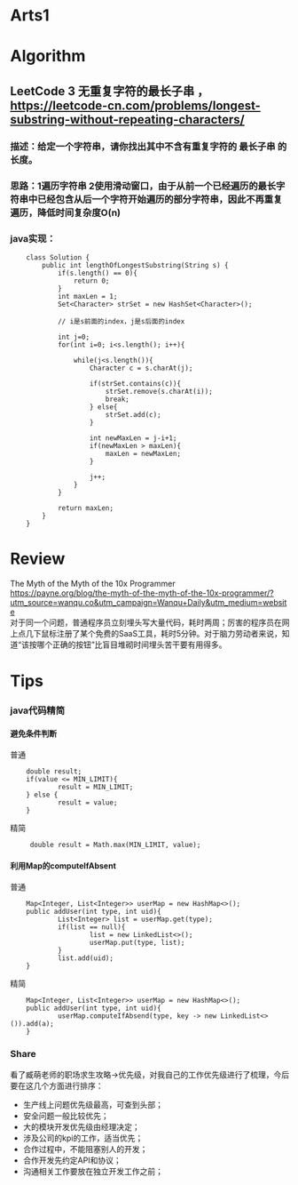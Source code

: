 Arts1
===

# Algorithm
## LeetCode 3 无重复字符的最长子串 ，<https://leetcode-cn.com/problems/longest-substring-without-repeating-characters/>
### 描述：给定一个字符串，请你找出其中不含有重复字符的 最长子串 的长度。
### 思路：1遍历字符串 2使用滑动窗口，由于从前一个已经遍历的最长字符串中已经包含从后一个字符开始遍历的部分字符串，因此不再重复遍历，降低时间复杂度O(n)
### java实现：

        class Solution {
            public int lengthOfLongestSubstring(String s) {
                if(s.length() == 0){
                    return 0;
                }
                int maxLen = 1;
                Set<Character> strSet = new HashSet<Character>();

                // i是s前面的index，j是s后面的index

                int j=0;
                for(int i=0; i<s.length(); i++){

                    while(j<s.length()){
                        Character c = s.charAt(j);

                        if(strSet.contains(c)){
                            strSet.remove(s.charAt(i));
                            break;
                        } else{
                            strSet.add(c);
                        }

                        int newMaxLen = j-i+1;
                        if(newMaxLen > maxLen){
                            maxLen = newMaxLen;
                        }

                        j++;
                    }
                }

                return maxLen;
            }
        }

# Review
The Myth of the Myth of the 10x Programmer  
<https://payne.org/blog/the-myth-of-the-myth-of-the-10x-programmer/?utm_source=wanqu.co&utm_campaign=Wanqu+Daily&utm_medium=website>  
对于同一个问题，普通程序员立刻埋头写大量代码，耗时两周；厉害的程序员在网上点几下鼠标注册了某个免费的SaaS工具，耗时5分钟。对于脑力劳动者来说，知道“该按哪个正确的按钮”比盲目堆砌时间埋头苦干要有用得多。

# Tips
### java代码精简
#### 避免条件判断
普通

        double result;
        if(value <= MIN_LIMIT){
                result = MIN_LIMIT;
        } else {
                result = value;
        }

精简

         double result = Math.max(MIN_LIMIT, value);
 
#### 利用Map的computeIfAbsent
普通

        Map<Integer, List<Integer>> userMap = new HashMap<>();
        public addUser(int type, int uid){
                List<Integer> list = userMap.get(type);
                if(list == null){
                        list = new LinkedList<>();
                        userMap.put(type, list);
                }
                list.add(uid);
        }
        
精简

        Map<Integer, List<Integer>> userMap = new HashMap<>();
        public addUser(int type, int uid){
                userMap.computeIfAbsend(type, key -> new LinkedList<>()).add(a);
        }
        
### Share
看了臧萌老师的职场求生攻略->优先级，对我自己的工作优先级进行了梳理，今后要在这几个方面进行排序：
- 生产线上问题优先级最高，可查到头部；
- 安全问题一般比较优先；
- 大的模块开发优先级由经理决定；
- 涉及公司的kpi的工作，适当优先；
- 合作过程中，不能阻塞别人的开发；
- 合作开发先约定API和协议；
- 沟通相关工作要放在独立开发工作之前；

